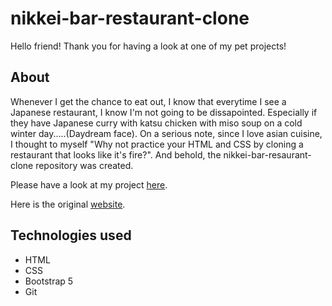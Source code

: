 # nikkei-bar-restaurant-clone
Hello friend! Thank you for having a look at one of my pet projects!

## About
Whenever I get the chance to eat out, I know that everytime I see a Japanese restaurant, I know I'm not going to be dissapointed. Especially if they have Japanese curry with katsu chicken with miso soup on a cold winter day.....(Daydream face). On a serious note, since I love asian cuisine, I thought to myself "Why not practice your HTML and CSS by cloning a restaurant that looks like it's fire?". And behold, the nikkei-bar-resaurant-clone repository was created. 

Please have a look at my project <a href="">here</a>.

Here is the original <a href="https://nikkeibar.com.au/">website</a>.

## Technologies used 
+ HTML
+ CSS
+ Bootstrap 5
+ Git
